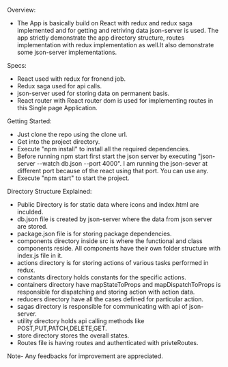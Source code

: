 Overview:

- The App is basically build on React with redux and redux saga implemented and for getting and retriving data json-server is used. The app strictly demonstrate the app directory structure, routes implementation with redux implementation as well.It also demonstrate some json-server implementations.

Specs:

- React used with redux for fronend job.
- Redux saga used for api calls.
- json-server used for storing data on permanent basis.
- React router with React router dom is used for implementing routes in this Single page Application.

Getting Started:

- Just clone the repo using the clone url.
- Get into the project directory.
- Execute "npm install" to install all the required dependencies.
- Before running npm start first start the json server by executing "json-server --watch db.json --port 4000". I am running the json-sever at different port because of the react using that port. You can use any.
- Execute "npm start" to start the project.

Directory Structure Explained:

- Public Directory is for static data where icons and index.html are inculded.
- db.json file is created by json-server where the data from json server are stored.
- package.json file is for storing package dependencies.
- components directory inside src is where the functional and class components reside. All components have their own folder structure with index.js file in it.
- actions directory is for storing actions of various tasks performed in redux.
- constants directory holds constants for the specific actions.
- containers directory have mapStateToProps and mapDispatchToProps is responsible for dispatching and storing action with action data.
- reducers directory have all the cases defined for particular action.
- sagas directory is responsible for communicating with api of json-server.
- utility directory holds api calling methods like POST,PUT,PATCH,DELETE,GET.
- store directory stores the overall states.
- Routes file is having routes and authenticated with privteRoutes.

Note- Any feedbacks for improvement are appreciated.